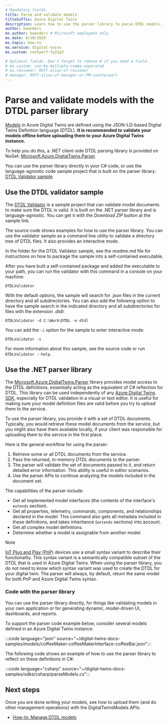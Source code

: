 ```yaml
---
# Mandatory fields.
title: Parse and validate models
titleSuffix: Azure Digital Twins
description: Learn how to use the parser library to parse DTDL models.
author: baanders
ms.author: baanders # Microsoft employees only
ms.date: 4/10/2020
ms.topic: how-to
ms.service: digital-twins
ms.custom: contperf-fy21q3

# Optional fields. Don't forget to remove # if you need a field.
# ms.custom: can-be-multiple-comma-separated
# ms.reviewer: MSFT-alias-of-reviewer
# manager: MSFT-alias-of-manager-or-PM-counterpart
---
```


# Parse and validate models with the DTDL parser library

[Models](concepts-models.md) in Azure Digital Twins are defined using the JSON-LD-based Digital Twins Definition language (DTDL). **It is recommended to validate your models offline before uploading them to your Azure Digital Twins instance.**

To help you do this, a .NET client-side DTDL parsing library is provided on NuGet: [Microsoft.Azure.DigitalTwins.Parser](https://nuget.org/packages/Microsoft.Azure.DigitalTwins.Parser/). 

You can use the parser library directly in your C# code, or use the language-agnostic code sample project that is built on the parser library: [DTDL Validator sample](/samples/azure-samples/dtdl-validator/dtdl-validator).

## Use the DTDL validator sample

The [DTDL Validator](/samples/azure-samples/dtdl-validator/dtdl-validator) is a sample project that can validate model documents to make sure the DTDL is valid. It is built on the .NET parser library and is language-agnostic. You can get it with the *Download ZIP* button at the sample link.

The source code shows examples for how to use the parser library. You can use the validator sample as a command line utility to validate a directory tree of DTDL files. It also provides an interactive mode.

In the folder for the DTDL Validator sample, see the *readme.md* file for instructions on how to package the sample into a self-contained executable.

After you have built a self-contained package and added the executable to your path, you can run the validator with this command in a console on your machine:

```cmd/sh
DTDLValidator
```

With the default options, the sample will search for .json files in the current directory and all subdirectories. You can also add the following option to have the sample search in the indicated directory and all subdirectories for files with the extension .dtdl:

```cmd/sh
DTDLValidator -d C:\Work\DTDL -e dtdl 
```

You can add the `-i` option for the sample to enter interactive mode:

```cmd/sh
DTDLValidator -i
```

For more information about this sample, see the source code or run `DTDLValidator --help`.

## Use the .NET parser library 

The [Microsoft.Azure.DigitalTwins.Parser](https://nuget.org/packages/Microsoft.Azure.DigitalTwins.Parser/) library provides model access to the DTDL definitions, essentially acting as the equivalent of C# reflection for DTDL. This library can be used independently of any [Azure Digital Twins SDK](concepts-apis-sdks.md), especially for DTDL validation in a visual or text editor. It is useful for making sure your model definition files are valid before you try to upload them to the service.

To use the parser library, you provide it with a set of DTDL documents. Typically, you would retrieve these model documents from the service, but you might also have them available locally, if your client was responsible for uploading them to the service in the first place. 

Here is the general workflow for using the parser:
1. Retrieve some or all DTDL documents from the service.
2. Pass the returned, in-memory DTDL documents to the parser.
3. The parser will validate the set of documents passed to it, and return detailed error information. This ability is useful in editor scenarios.
4. Use the parser APIs to continue analyzing the models included in the document set. 

The capabilities of the parser include:
* Get all implemented model interfaces (the contents of the interface's `extends` section).
* Get all properties, telemetry, commands, components, and relationships declared in the model. This command also gets all metadata included in these definitions, and takes inheritance (`extends` sections) into account.
* Get all complex model definitions.
* Determine whether a model is assignable from another model.

> [!NOTE]
> [IoT Plug and Play (PnP)](../iot-develop/overview-iot-plug-and-play.md) devices use a small syntax variant to describe their functionality. This syntax variant is a semantically compatible subset of the DTDL that is used in Azure Digital Twins. When using the parser library, you do not need to know which syntax variant was used to create the DTDL for your digital twin. The parser will always, by default, return the same model for both PnP and Azure Digital Twins syntax.

### Code with the parser library

You can use the parser library directly, for things like validating models in your own application or for generating dynamic, model-driven UI, dashboards, and reports.

To support the parser code example below, consider several models defined in an Azure Digital Twins instance:

:::code language="json" source="~/digital-twins-docs-samples/models/coffeeMaker-coffeeMakerInterface-coffeeBar.json":::

The following code shows an example of how to use the parser library to reflect on these definitions in C#:

:::code language="csharp" source="~/digital-twins-docs-samples/sdks/csharp/parseModels.cs":::

## Next steps

Once you are done writing your models, see how to upload them (and do other management operations) with the DigitalTwinsModels APIs:
* [How-to: Manage DTDL models](how-to-manage-model.md)